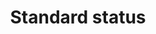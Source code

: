 ---
title: 'Standard status'
field: 'is.identifier.standardStatus'
slug: 'global-standard-status'
description: 'Status of development of a standard'
comment: 'select from control list'
required: False
vocabulary: 'vocabulary.txt'
module: 'Status'
cluster: 'Global'
policy: 'Controlled value. Single select from control list.'
layout: 'home'
---